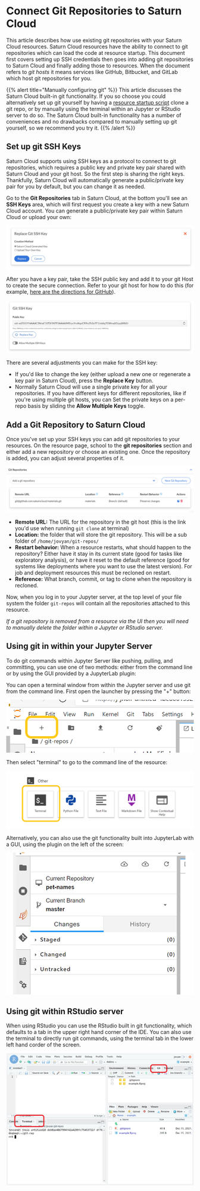 # Connect Git Repositories to Saturn Cloud

This article describes how use existing git repositories with your Saturn Cloud resources. Saturn Cloud resources have the ability to connect to git repositories which can load the code at resource startup. This document first covers setting up SSH credentials then goes into adding git repositories to Saturn Cloud and finally adding those to resources. When the document refers to _git hosts_ it means services like GitHub, Bitbucket, and GitLab which host git repositories for you.

{{% alert title="Manually configuring git" %}}
This article discusses the Saturn Cloud built-in git functionality. If you so choose you could alternatively set up git yourself by having a [resource startup script](<{{ ref "install-packages.md"}}>) clone a git repo, or by manually using the terminal within an Jupyter or RStudio server to do so. The Saturn Cloud built-in functionality has a number of conveniences and no drawbacks compared to manually setting up git yourself, so we recommend you try it.
{{% /alert %}}

## Set up git SSH Keys

Saturn Cloud supports using SSH keys as a protocol to connect to git repositories, which requires a public key and private key pair shared with Saturn Cloud and your git host.
So the first step is sharing the right keys. Thankfully, Saturn Cloud will automatically generate a public/private key pair for you by default, but you can change it as needed.

Go to the **Git Repositories** tab in Saturn Cloud, at the bottom you'll see an **SSH Keys** area, which will first request you create a key with a new Saturn Cloud account. You can generate a public/private key pair within Saturn Cloud or upload your own:

![Git SSH key generation](/images/docs/git-ssh-key-generating.jpg "doc-image")

After you have a key pair, take the SSH public key and add it to your git Host to create the secure connection. Refer to your git host for how to do this (for example, [here are the directions for GitHub](https://docs.github.com/en/github/authenticating-to-github/connecting-to-github-with-ssh/adding-a-new-ssh-key-to-your-github-account)).

![Git SSH key UI](/images/docs/git-ssh-key.jpg "doc-image")

There are several adjustments you can make for the SSH key:

* If you'd like to change the key (either upload a new one or regenerate a key pair in Saturn Cloud), press the **Replace Key** button.
* Normally Saturn Cloud will use a single private key for all your repositories. If you have different keys for different repositories, like if you're using multiple git hosts, you can
Set the private keys on a per-repo basis by sliding the **Allow Multiple Keys** toggle.

## Add a Git Repository to Saturn Cloud

Once you've set up your SSH keys you can add git repositories to your resources. On the resource page, school to the **git repositories** section and either add a new repository or choose an existing one. Once the repository is added, you can adjust several properties of it.

![Resource git repositories](/images/docs/git-ui.png "doc-image")

* **Remote URL:** The URL for the repository in the git host (this is the link you'd use when running `git clone` at terminal)
* **Location:** the folder that will store the git repository. This will be a sub folder of `/home/jovyan/git-repos/`
* **Restart behavior:** When a resource restarts, what should happen to the repository? Either have it stay in its current state (good for tasks like exploratory analysis), or have it reset to the default reference (good for systems like deployments where you want to use the latest version). For job and deployment resources this must be recloned on restart.
* **Reference:** What branch, commit, or tag to clone when the repository is recloned.

Now, when you log in to your Jupyter server, at the top level of your file system  the folder `git-repos` will contain all the repositories attached to this resource.

_If a git repository is removed from a resource via the UI then you will need to manually delete the folder within a Jupyter or RStudio server._

## Using git in within your Jupyter Server

To do git commands within Jupyter Server like pushing, pulling, and committing, you can use one of two methods: either from the command line or by using the GUI provided by a JupyterLab plugin:

You can open a terminal window from within the Jupyter server and use git from the command line. First open the launcher by pressing the "+" button:

![JupyterLab launcher button](/images/docs/terminal-01.png "doc-image")

Then select "terminal" to go to the command line of the resource:

![New terminal button](/images/docs/terminal-02.png "doc-image")

Alternatively, you can also use the git functionality built into JupyterLab with a GUI, using the plugin on the left of the screen:

![Git plugin button](/images/docs/git-plugin.png "doc-image")

## Using git within RStudio server

When using RStudio you can use the RStudio built in git functionality, which defaults to a tab in the upper
right hand corner of the IDE. You can also use the terminal to directly run git commands, using the terminal tab in the lower left hand corder of the screen.

![RStudio git](/images/docs/rstudio-git.png "doc-image")